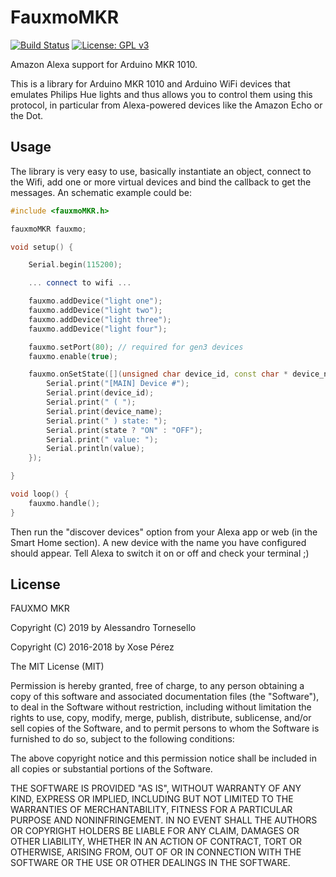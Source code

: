 # FauxmoMKR
[![Build Status](https://travis-ci.com/iregon/fauxmo_mkr1010.svg?branch=master)](https://travis-ci.com/iregon/fauxmo_mkr1010) [![License: GPL v3](https://img.shields.io/badge/License-GPLv3-blue.svg)](https://www.gnu.org/licenses/gpl-3.0)

Amazon Alexa support for Arduino MKR 1010.

This is a library for Arduino MKR 1010 and Arduino WiFi devices that emulates Philips Hue lights and thus allows you to control them using this protocol, in particular from Alexa-powered devices like the Amazon Echo or the Dot.

## Usage

The library is very easy to use, basically instantiate an object, connect to the Wifi, add one or more virtual devices and bind the callback to get the messages. An schematic example could be:

```cpp
#include <fauxmoMKR.h>

fauxmoMKR fauxmo;

void setup() {

    Serial.begin(115200);

    ... connect to wifi ...

    fauxmo.addDevice("light one");
    fauxmo.addDevice("light two");
    fauxmo.addDevice("light three");
    fauxmo.addDevice("light four");

    fauxmo.setPort(80); // required for gen3 devices
    fauxmo.enable(true);

    fauxmo.onSetState([](unsigned char device_id, const char * device_name, bool state, unsigned char value) {
        Serial.print("[MAIN] Device #");
        Serial.print(device_id);
        Serial.print(" ( ");
        Serial.print(device_name);
        Serial.print(" ) state: ");
        Serial.print(state ? "ON" : "OFF");
        Serial.print(" value: ");
        Serial.println(value);
    });

}

void loop() {
    fauxmo.handle();
}

```

Then run the "discover devices" option from your Alexa app or web (in the Smart Home section). A new device with the name you have configured should appear. Tell Alexa to switch it on or off and check your terminal ;)

## License

FAUXMO MKR

Copyright (C) 2019 by Alessandro Tornesello <alessadnro dot tornesello99 at gmail dot com>

Copyright (C) 2016-2018 by Xose Pérez <xose dot perez at gmail dot com>

The MIT License (MIT)

Permission is hereby granted, free of charge, to any person obtaining a copy
of this software and associated documentation files (the "Software"), to deal
in the Software without restriction, including without limitation the rights
to use, copy, modify, merge, publish, distribute, sublicense, and/or sell
copies of the Software, and to permit persons to whom the Software is
furnished to do so, subject to the following conditions:

The above copyright notice and this permission notice shall be included in
all copies or substantial portions of the Software.

THE SOFTWARE IS PROVIDED "AS IS", WITHOUT WARRANTY OF ANY KIND, EXPRESS OR
IMPLIED, INCLUDING BUT NOT LIMITED TO THE WARRANTIES OF MERCHANTABILITY,
FITNESS FOR A PARTICULAR PURPOSE AND NONINFRINGEMENT. IN NO EVENT SHALL THE
AUTHORS OR COPYRIGHT HOLDERS BE LIABLE FOR ANY CLAIM, DAMAGES OR OTHER
LIABILITY, WHETHER IN AN ACTION OF CONTRACT, TORT OR OTHERWISE, ARISING FROM,
OUT OF OR IN CONNECTION WITH THE SOFTWARE OR THE USE OR OTHER DEALINGS IN
THE SOFTWARE.
